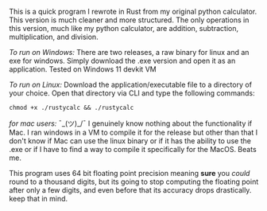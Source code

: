 This is a quick program I rewrote in Rust from my original python calculator. This version is much cleaner and more structured.
The only operations in this version, much like my python calculator, are addition, subtraction, multiplication, and division.

*To run on Windows:*
There are two releases, a raw binary for linux and an exe for windows. Simply download the .exe version and open it as an application. Tested on Windows 11 devkit VM

*To run on Linux:*
Download the application/executable file to a directory of your choice. Open that directory via CLI and type the following commands:
```shell
chmod +x ./rustycalc && ./rustycalc
```

*for mac users:*
¯\_(ツ)_/¯ I genuinely know nothing about the functionality if Mac. I ran windows in a VM to compile it for the release but other than that I don't know if Mac can use the linux binary or if it has the ability to use the .exe or if I have to find a way to compile it specifically for the MacOS. Beats me.

This program uses 64 bit floating point precision meaning **sure** you *could* round to a thousand digits, but its going to stop computing the floating point after only a few digits, and even before that its accuracy drops drastically. keep that in mind.
